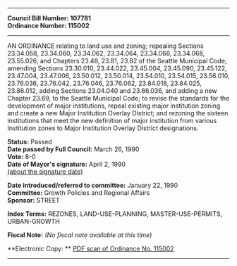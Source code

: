 * * * * *  
  
**Council Bill Number: [](#h0)[](#h2)107781**   
**Ordinance Number: 115002**  
  
* * * * *  
  
AN ORDINANCE relating to land use and zoning; repealing Sections 23.34.058, 23.34.060, 23.34.062, 23.34.064, 23.34.066, 23.34.068, 23.55.026, and Chapters 23.48, 23.81, 23.82 of the Seattle Municipal Code; amending Sections 23.30.010, 23.44.022, 23.45.004, 23.45.090, 23.45.122, 23.47.004, 23.47.006, 23.50.012, 23.50.014, 23.54.010, 23.54.015, 23.56.010, 23.76.036, 23.76.042, 23.76.046, 23.76.062, 23.84.018, 23.84.025, 23.86.012, adding Sections 23.04.040 and 23.86.036, and adding a new Chapter 23.69, to the Seattle Municipal Code; to revise the standards for the development of major institutions, repeal existing major institution zoning and create a new Major Institution Overlay District; and rezoning the sixteen institutions that meet the new definition of major institution from various Institution zones to Major Institution Overlay District designations.  
  
**Status:** Passed   
**Date passed by Full Council:** March 26, 1990   
**Vote:** 8-0   
**Date of Mayor's signature:** April 2, 1990   
[(about the signature date)](/~public/approvaldate.htm)   
  
  
**Date introduced/referred to committee:** January 22, 1990   
**Committee:** Growth Policies and Regional Affairs   
**Sponsor:** STREET   
  
**Index Terms:** REZONES, LAND-USE-PLANNING, MASTER-USE-PERMITS, URBAN-GROWTH  
  
**Fiscal Note:** *(No fiscal note available at this time)*  
  
**Electronic Copy: ** [PDF scan of Ordinance No. 115002](/~archives/Ordinances/Ord_115002.pdf)  
  
* * * * *  

